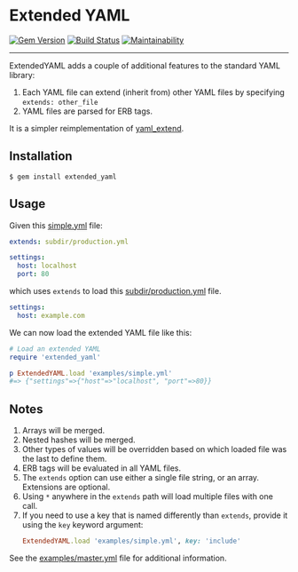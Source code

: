 Extended YAML
==================================================

[![Gem Version](https://badge.fury.io/rb/extended_yaml.svg)](https://badge.fury.io/rb/extended_yaml)
[![Build Status](https://github.com/DannyBen/extended_yaml/workflows/Test/badge.svg)](https://github.com/DannyBen/extended_yaml/actions?query=workflow%3ATest)
[![Maintainability](https://api.codeclimate.com/v1/badges/0d162ff84c50abe7c83a/maintainability)](https://codeclimate.com/github/DannyBen/extended_yaml/maintainability)

---

ExtendedYAML adds a couple of additional features to the standard YAML 
library:

1. Each YAML file can extend (inherit from) other YAML files by specifying
   `extends: other_file` 
2. YAML files are parsed for ERB tags.

It is a simpler reimplementation of [yaml_extend][1].


Installation
--------------------------------------------------


    $ gem install extended_yaml



Usage
--------------------------------------------------

Given this [simple.yml](examples/simple.yml) file:

```yaml
extends: subdir/production.yml

settings:
  host: localhost
  port: 80
```

which uses `extends` to load this
[subdir/production.yml](examples/subdir/production.yml) file.

```yaml
settings:
  host: example.com
```

We can now load the extended YAML file like this:

```ruby
# Load an extended YAML
require 'extended_yaml'

p ExtendedYAML.load 'examples/simple.yml'
#=> {"settings"=>{"host"=>"localhost", "port"=>80}}
```

Notes
--------------------------------------------------

1. Arrays will be merged.
2. Nested hashes will be merged.
3. Other types of values will be overridden based on which loaded file was
   the last to define them.
4. ERB tags will be evaluated in all YAML files.
5. The `extends` option can use either a single file string, or an array. 
   Extensions are optional.
6. Using `*` anywhere in the `extends` path will load multiple files with one
   call.
7. If you need to use a key that is named differently than `extends`, provide
   it using the `key` keyword argument:
   ```ruby
   ExtendedYAML.load 'examples/simple.yml', key: 'include'
   ```

See the [examples/master.yml](examples/master.yml) file for additional
information.


[1]: https://github.com/magynhard/yaml_extend
